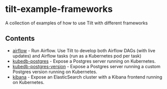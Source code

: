 # tilt-example-frameworks

A collection of examples of how to use Tilt with different frameworks

## Contents

- [airflow](airflow) - Run Airflow. Use Tilt to develop both Airflow DAGs (with live updates) and Airflow tasks (run as a Kubernetes pod per task)
- [kubedb-postgres](kubedb-postgres) - Expose a Postgres server running on Kubernetes.
- [kubedb-postgres-version](kubedb-postgres-version) - Expose a Postgres server running a custom Postgres version running on Kubernetes.
- [kibana](kibana) - Expose an ElasticSearch cluster with a Kibana frontend running on Kubernetes.
